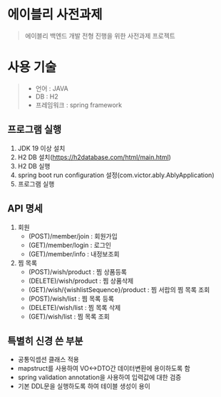# 에이블리 사전과제
> 에이블리 백엔드 개발 전형 진행을 위한 사전과제 프로젝트
# 사용 기술
> - 언어 : JAVA 
> - DB : H2 
> - 프레임워크 : spring framework
    
<h2> 프로그램 실행 </h2>

1. JDK 19 이상 설치
2. H2 DB 설치(https://h2database.com/html/main.html)
3. H2 DB 실행
4. spring boot run configuration 설정(com.victor.ably.AblyApplication)
5. 프로그램 실행

<h2> API 명세 </h2>

1.  회원
    - (POST)/member/join : 회원가입
    - (GET)/member/login : 로그인
    - (GET)/member/info : 내정보조회
2. 찜 목록 
   - (POST)/wish/product : 찜 상품등록
   - (DELETE)/wish/product : 찜 상품삭제
   - (GET)/wish/{wishlistSequence}/product : 찜 서랍의 찜 목록 조회
   - (POST)/wish/list : 찜 목록 등록
   - (DELETE)/wish/list : 찜 목록 삭제
   - (GET)/wish/list : 찜 목록 조회

<h2> 특별히 신경 쓴 부분 </h2>

- 공통익셉션 클래스 적용
- mapstruct를 사용하여 VO<->DTO간 데이터변환에 용이하도록 함
- spring validation annotation을 사용하여 입력값에 대한 검증
- 기본 DDL문을 실행하도록 하여 테이블 생성이 용이

<h2> 
